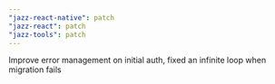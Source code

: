```yaml
---
"jazz-react-native": patch
"jazz-react": patch
"jazz-tools": patch
---
```


Improve error management on initial auth, fixed an infinite loop when migration fails
